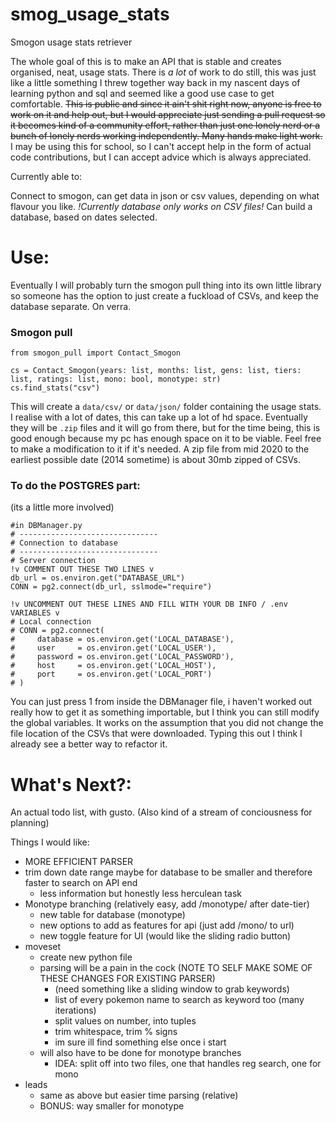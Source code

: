 # smog_usage_stats
Smogon usage stats retriever

The whole goal of this is to make an API that is stable and creates organised, neat, usage stats. There is _a lot_ of work to do still, this was just like a little something I threw together way back in my nascent days of learning python and sql and seemed like a good use case to get comfortable. ~~This is public and since it ain't shit right now, anyone is free to work on it and help out, but I would appreciate just sending a pull request so it becomes kind of a community effort, rather than just one lonely nerd or a bunch of lonely nerds working independently. Many hands make light work.~~ I may be using this for school, so I can't accept help in the form of actual code contributions, but I can accept advice which is always appreciated.

Currently able to:

Connect to smogon, can get data in json or csv values, depending on what flavour you like. 
*!Currently database only works on CSV files!*
Can build a database, based on dates selected.

# Use:

Eventually I will probably turn the smogon pull thing into its own little library so someone has the option to just create a fuckload of CSVs, and keep the database separate. On verra.

### Smogon pull

```
from smogon_pull import Contact_Smogon
 
cs = Contact_Smogon(years: list, months: list, gens: list, tiers: list, ratings: list, mono: bool, monotype: str)
cs.find_stats("csv")
```
This will create a `data/csv/` or `data/json/` folder containing the usage stats. I realise with a lot of dates, this can take up a lot of hd space. Eventually they will be `.zip` files and it will go from there, but for the time being, this is good enough because my pc has enough space on it to be viable. Feel free to make a modification to it if it's needed. A zip file from mid 2020 to the earliest possible date (2014 sometime) is about 30mb zipped of CSVs.

### To do the POSTGRES part:
(its a little more involved)
```
#in DBManager.py
# -------------------------------
# Connection to database
# -------------------------------
# Server connection
!v COMMENT OUT THESE TWO LINES v
db_url = os.environ.get("DATABASE_URL")
CONN = pg2.connect(db_url, sslmode="require")

!v UNCOMMENT OUT THESE LINES AND FILL WITH YOUR DB INFO / .env VARIABLES v
# Local connection
# CONN = pg2.connect(
#     database = os.environ.get('LOCAL_DATABASE'),
#     user     = os.environ.get('LOCAL_USER'),
#     password = os.environ.get('LOCAL_PASSWORD'),
#     host     = os.environ.get('LOCAL_HOST'),
#     port     = os.environ.get('LOCAL_PORT')
# )
```
You can just press 1 from inside the DBManager file, i haven't worked out really how to get it as something importable, but I think you can still modify the global variables. It works on the assumption that you did not change the file location of the CSVs that were downloaded. Typing this out I think I already see a better way to refactor it.

# What's Next?: 
An actual todo list, with gusto.
(Also kind of a stream of conciousness for planning)

Things I would like:
- MORE EFFICIENT PARSER
- trim down date range maybe for database to be smaller and therefore faster to search on API end
  - less information but honestly less herculean task
- Monotype branching (relatively easy, add /monotype/ after date-tier)
  - new table for database (monotype)
  - new options to add as features for api (just add /mono/ to url)
  - new toggle feature for UI (would like the sliding radio button)
- moveset
  - create new python file
  - parsing will be a pain in the cock (NOTE TO SELF MAKE SOME OF THESE CHANGES FOR EXISTING PARSER)
    - (need something like a sliding window to grab keywords)
    - list of every pokemon name to search as keyword too (many iterations)
    - split values on number, into tuples
    - trim whitespace, trim % signs
    - im sure ill find something else once i start
  - will also have to be done for monotype branches
    - IDEA: split off into two files, one that handles reg search, one for mono
- leads
  - same as above but easier time parsing (relative)
  - BONUS: way smaller for monotype

